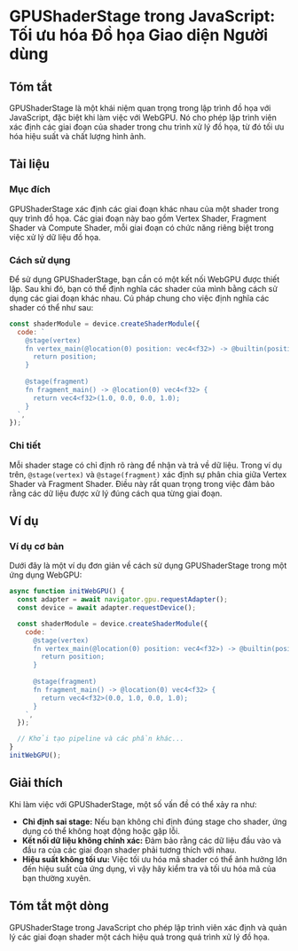 <!--
Meta Description: # GPUShaderStage trong JavaScript: Tối ưu hóa Đồ họa Giao diện Người dùng ## Tóm tắt GPUShaderStage là một khái niệm quan trọng trong lập trình đồ họa...
Meta Keywords: shader, các, trong, định, stage
-->

# GPUShaderStage trong JavaScript: Tối ưu hóa Đồ họa Giao diện Người dùng

## Tóm tắt
GPUShaderStage là một khái niệm quan trọng trong lập trình đồ họa với JavaScript, đặc biệt khi làm việc với WebGPU. Nó cho phép lập trình viên xác định các giai đoạn của shader trong chu trình xử lý đồ họa, từ đó tối ưu hóa hiệu suất và chất lượng hình ảnh.

## Tài liệu
### Mục đích
GPUShaderStage xác định các giai đoạn khác nhau của một shader trong quy trình đồ họa. Các giai đoạn này bao gồm Vertex Shader, Fragment Shader và Compute Shader, mỗi giai đoạn có chức năng riêng biệt trong việc xử lý dữ liệu đồ họa.

### Cách sử dụng
Để sử dụng GPUShaderStage, bạn cần có một kết nối WebGPU được thiết lập. Sau khi đó, bạn có thể định nghĩa các shader của mình bằng cách sử dụng các giai đoạn khác nhau. Cú pháp chung cho việc định nghĩa các shader có thể như sau:

```javascript
const shaderModule = device.createShaderModule({
  code: `
    @stage(vertex)
    fn vertex_main(@location(0) position: vec4<f32>) -> @builtin(position) vec4<f32> {
      return position;
    }
    
    @stage(fragment)
    fn fragment_main() -> @location(0) vec4<f32> {
      return vec4<f32>(1.0, 0.0, 0.0, 1.0);
    }
  `,
});
```

### Chi tiết
Mỗi shader stage có chỉ định rõ ràng để nhận và trả về dữ liệu. Trong ví dụ trên, `@stage(vertex)` và `@stage(fragment)` xác định sự phân chia giữa Vertex Shader và Fragment Shader. Điều này rất quan trọng trong việc đảm bảo rằng các dữ liệu được xử lý đúng cách qua từng giai đoạn.

## Ví dụ
### Ví dụ cơ bản
Dưới đây là một ví dụ đơn giản về cách sử dụng GPUShaderStage trong một ứng dụng WebGPU:

```javascript
async function initWebGPU() {
  const adapter = await navigator.gpu.requestAdapter();
  const device = await adapter.requestDevice();

  const shaderModule = device.createShaderModule({
    code: `
      @stage(vertex)
      fn vertex_main(@location(0) position: vec4<f32>) -> @builtin(position) vec4<f32> {
        return position;
      }
      
      @stage(fragment)
      fn fragment_main() -> @location(0) vec4<f32> {
        return vec4<f32>(0.0, 1.0, 0.0, 1.0);
      }
    `,
  });

  // Khởi tạo pipeline và các phần khác...
}
initWebGPU();
```

## Giải thích
Khi làm việc với GPUShaderStage, một số vấn đề có thể xảy ra như:
- **Chỉ định sai stage:** Nếu bạn không chỉ định đúng stage cho shader, ứng dụng có thể không hoạt động hoặc gặp lỗi.
- **Kết nối dữ liệu không chính xác:** Đảm bảo rằng các dữ liệu đầu vào và đầu ra của các giai đoạn shader phải tương thích với nhau.
- **Hiệu suất không tối ưu:** Việc tối ưu hóa mã shader có thể ảnh hưởng lớn đến hiệu suất của ứng dụng, vì vậy hãy kiểm tra và tối ưu hóa mã của bạn thường xuyên.

## Tóm tắt một dòng
GPUShaderStage trong JavaScript cho phép lập trình viên xác định và quản lý các giai đoạn shader một cách hiệu quả trong quá trình xử lý đồ họa.